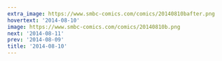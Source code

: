 ```yaml
---
extra_image: https://www.smbc-comics.com/comics/20140810bafter.png
hovertext: '2014-08-10'
image: https://www.smbc-comics.com/comics/20140810b.png
next: '2014-08-11'
prev: '2014-08-09'
title: '2014-08-10'
---
```

